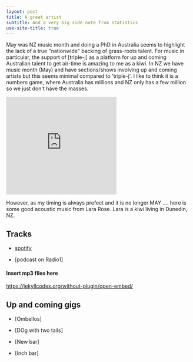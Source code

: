 ```yaml
---
layout: post
title: A great artist
subtitle: And a very big side note from statistics
use-site-title: true
---
```


May was NZ music month and doing a PhD in Australia seems to highlight the lack of a true "nationwide" backing of grass-roots talent. For music in particular, the support of [triple-j] as a platform for up and coming Australian talent to get air-time is amazing to me as a kiwi. In NZ we have music month (May) and have sections/shows involving up and coming artists but this seems minimal compared to 'triple-j'. I like to think it is a numbers game, where Australia has millions and NZ only has a few million so we just don't have the masses.

<iframe height='265' scrolling='no' title='Fancy Animated SVG Menu' src = 'https://open.spotify.com/artist/2ojKgBG7VOByAMVJSu87Dv' frameborder="0" allowtransparency="true" allow="encrypted-media"></iframe>

However, as my timing is always prefect and it is no longer MAY .... here is some good acoustic music from Lara Rose. Lara is a kiwi living in Dunedin, NZ.

## Tracks

- [spotify]()

- [podcast on Radio1]

#### Insert mp3 files here

https://jekyllcodex.org/without-plugin/open-embed/

## Up and coming gigs

- [Ombellos]

- [DOg with two tails]

- [New bar]

- [Inch bar]